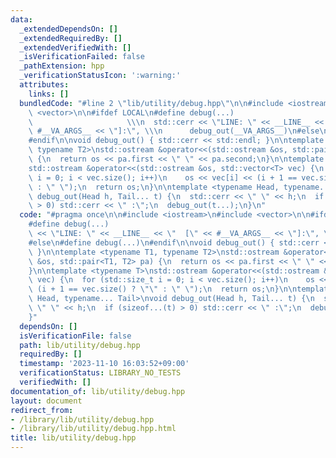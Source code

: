 ```yaml
---
data:
  _extendedDependsOn: []
  _extendedRequiredBy: []
  _extendedVerifiedWith: []
  _isVerificationFailed: false
  _pathExtension: hpp
  _verificationStatusIcon: ':warning:'
  attributes:
    links: []
  bundledCode: "#line 2 \"lib/utility/debug.hpp\"\n\n#include <iostream>\n#include\
    \ <vector>\n\n#ifdef LOCAL\n#define debug(...)                               \
    \                     \\\n  std::cerr << \"LINE: \" << __LINE__ << \"  [\" <<\
    \ #__VA_ARGS__ << \"]:\", \\\n      debug_out(__VA_ARGS__)\n#else\n#define debug(...)\n\
    #endif\n\nvoid debug_out() { std::cerr << std::endl; }\n\ntemplate <typename T1,\
    \ typename T2>\nstd::ostream &operator<<(std::ostream &os, std::pair<T1, T2> pa)\
    \ {\n  return os << pa.first << \" \" << pa.second;\n}\n\ntemplate <typename T>\n\
    std::ostream &operator<<(std::ostream &os, std::vector<T> vec) {\n  for (std::size_t\
    \ i = 0; i < vec.size(); i++)\n    os << vec[i] << (i + 1 == vec.size() ? \"\"\
    \ : \" \");\n  return os;\n}\n\ntemplate <typename Head, typename... Tail>\nvoid\
    \ debug_out(Head h, Tail... t) {\n  std::cerr << \" \" << h;\n  if (sizeof...(t)\
    \ > 0) std::cerr << \" :\";\n  debug_out(t...);\n}\n"
  code: "#pragma once\n\n#include <iostream>\n#include <vector>\n\n#ifdef LOCAL\n\
    #define debug(...)                                                    \\\n  std::cerr\
    \ << \"LINE: \" << __LINE__ << \"  [\" << #__VA_ARGS__ << \"]:\", \\\n      debug_out(__VA_ARGS__)\n\
    #else\n#define debug(...)\n#endif\n\nvoid debug_out() { std::cerr << std::endl;\
    \ }\n\ntemplate <typename T1, typename T2>\nstd::ostream &operator<<(std::ostream\
    \ &os, std::pair<T1, T2> pa) {\n  return os << pa.first << \" \" << pa.second;\n\
    }\n\ntemplate <typename T>\nstd::ostream &operator<<(std::ostream &os, std::vector<T>\
    \ vec) {\n  for (std::size_t i = 0; i < vec.size(); i++)\n    os << vec[i] <<\
    \ (i + 1 == vec.size() ? \"\" : \" \");\n  return os;\n}\n\ntemplate <typename\
    \ Head, typename... Tail>\nvoid debug_out(Head h, Tail... t) {\n  std::cerr <<\
    \ \" \" << h;\n  if (sizeof...(t) > 0) std::cerr << \" :\";\n  debug_out(t...);\n\
    }"
  dependsOn: []
  isVerificationFile: false
  path: lib/utility/debug.hpp
  requiredBy: []
  timestamp: '2023-11-10 16:03:52+09:00'
  verificationStatus: LIBRARY_NO_TESTS
  verifiedWith: []
documentation_of: lib/utility/debug.hpp
layout: document
redirect_from:
- /library/lib/utility/debug.hpp
- /library/lib/utility/debug.hpp.html
title: lib/utility/debug.hpp
---
```

